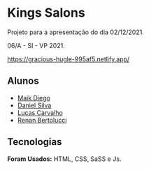 
# Kings Salons

Projeto para a apresentação do dia 02/12/2021.

06/A - SI - VP 2021.

https://gracious-hugle-995af5.netlify.app/
## Alunos

- [Maik Diego](https://www.github.com/maikMano)
- [Daniel Silva](https://www.github.com/danielsilva33)
- [Lucas Carvalho](https://www.github.com/lucascarsilva)
- [Renan Bertolucci](https://www.github.com/reberto96)





## Tecnologias

**Foram Usados:** HTML, CSS, SaSS e Js.



